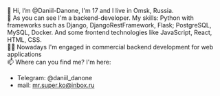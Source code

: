 👋 Hi, I’m @Daniil-Danone, I'm 17 and I live in Omsk, Russia.  
📑 As you can see I'm a backend-developer. My skills: Python with frameworks such as Django, DjangoRestFramework, Flask; PostgreSQL, MySQL, Docker. And some frontend technologies like JavaScript, React, HTML, CSS.  
👨‍💻 Nowadays I'm engaged in commercial backend development for web applications  
📫 Where can you find me? I'm here:  
- Telegram:   @daniil_danone
- mail: mr.super.ko@inbox.ru

<!---
Daniil-Danone/Daniil-Danone is a ✨ special ✨ repository because its `README.md` (this file) appears on your GitHub profile.
You can click the Preview link to take a look at your changes.
--->
